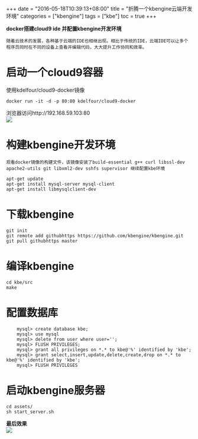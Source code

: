 +++
date = "2016-05-18T10:39:13+08:00"
title = "折腾一个kbengine云端开发环境"
categories = ["kbengine"]
tags = ["kbe"]
toc = true
+++

**docker搭建cloud9 ide 并配置kbengine开发环境**

    随着云技术的发展，各种基于云端的IDE也相继出现。相比于传统的IDE，云端IDE可以让多个程序员同时在不同的设备上查看并编辑代码，大大提升工作协同和效率。
# 启动一个cloud9容器
使用kdelfour/cloud9-docker镜像
```
docker run -it -d -p 80:80 kdelfour/cloud9-docker
```
浏览器访问http://192.168.59.103:80  
![](../img/cloud9_111.png)



# 构建kbengine开发环境

    观看docker镜像的构建文件，该镜像安装了build-essential g++ curl libssl-dev apache2-utils git libxml2-dev sshfs supervisor 继续配置kbe环境
    
```
apt-get update
apt-get install mysql-server mysql-client
apt-get install libmysqlclient-dev
```

# 下载kbengine

```
git init
git remote add githubhttps https://github.com/kbengine/kbengine.git
git pull githubhttps master
```

# 编译kbengine

```
cd kbe/src
make
```
# 配置数据库

```
    mysql> create database kbe;
	mysql> use mysql 
	mysql> delete from user where user=''; 
	mysql> FLUSH PRIVILEGES;
	mysql> grant all privileges on *.* to kbe@'%' identified by 'kbe';
	mysql> grant select,insert,update,delete,create,drop on *.* to kbe@'%' identified by 'kbe';
	mysql> FLUSH PRIVILEGES
```
# 启动kbengine服务器

```
cd assets/
sh start_server.sh
```
**最后效果**  
![](../img/cloud9_222.png)
